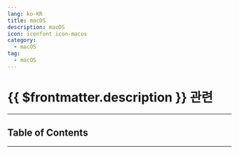 ```yaml
---
lang: ko-KR
title: macOS
description: macOS
icon: iconfont icon-macos
category:
  - macOS
tag:
  - macOS
---
```


# {{ $frontmatter.description }} 관련

<ShieldsGroup logos="apple,appstore,homebrew"/>

---

## Table of Contents

<ToCLocal basePath="/devops/macos/" />

---

<TagLinks />